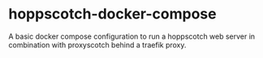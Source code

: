 # hoppscotch-docker-compose

A basic docker compose configuration to run a hoppscotch web server in combination with proxyscotch behind a traefik proxy.

